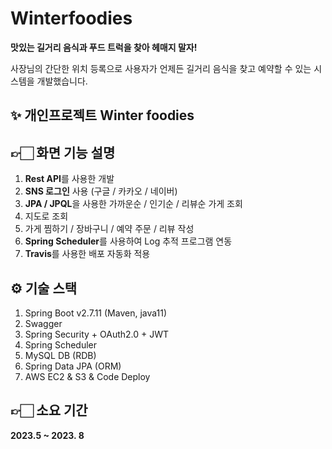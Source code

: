 # Winterfoodies
**맛있는 길거리 음식과 푸드 트럭을 찾아 헤매지 말자!**

사장님의 간단한 위치 등록으로 사용자가 언제든 길거리 음식을 찾고 예약할 수 있는 시스템을 개발했습니다.

## **✨ 개인프로젝트 Winter foodies**

## **👉🏻 화면 기능 설명**

1.  **Rest API**를 사용한 개발
2.  **SNS 로그인** 사용 (구글 / 카카오 / 네이버)
3.  **JPA / JPQL**을 사용한 가까운순 / 인기순 / 리뷰순 가게 조회
4.  지도로 조회
5.  가게 찜하기 / 장바구니 / 예약 주문 / 리뷰 작성
6.  **Spring Scheduler**를 사용하여 Log 추적 프로그램 연동
7.  **Travis**를 사용한 배포 자동화 적용

## **⚙ 기술 스택**

1.  Spring Boot v2.7.11 (Maven, java11)
2.  Swagger
3.  Spring Security + OAuth2.0 + JWT
4.  Spring Scheduler
5.  MySQL DB (RDB)
6.  Spring Data JPA (ORM)
7.  AWS EC2 & S3 & Code Deploy

## **👉🏻 소요 기간**

**2023.5 ~ 2023. 8**
